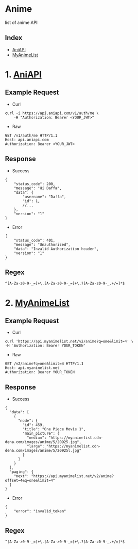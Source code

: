 # Anime
list of anime API

## Index
* [AniAPI](#1-aniapi)
* [MyAnimeList](#2-myanimelist)

# 1. [AniAPI](https://aniapi.com/docs/authentication)

## __Example Request__
* Curl
```
curl -i https://api.aniapi.com/v1/auth/me \
    -H "Authorization: Bearer <YOUR_JWT>"
```

* Raw
```
GET /v1/auth/me HTTP/1.1
Host: api.aniapi.com
Authorization: Bearer <YOUR_JWT>
```

## __Response__
* Success
```
{
    "status_code": 200,
    "message": "Hi Daffa",
    "data": {
        "username": "Daffa",
        "id": 1,
        //...
    },
    "version": "1"
}
```
* Error
```
{
    "status_code": 401,
    "message": "Unauthorized",
    "data": "Invalid Authorization header",
    "version": "1"
}
```

## __Regex__
```
^[A-Za-z0-9-_=]+\.[A-Za-z0-9-_=]+\.?[A-Za-z0-9-_.+/=]*$
```

# 2. [MyAnimeList](https://myanimelist.net/apiconfig/references/api/v2)

## __Example Request__
* Curl
```
curl 'https://api.myanimelist.net/v2/anime?q=one&limit=4' \
-H 'Authorization: Bearer YOUR_TOKEN'
```

* Raw
```
GET /v2/anime?q=one&limit=4 HTTP/1.1
Host: api.myanimelist.net
Authorization: Bearer YOUR_TOKEN
```

## __Response__
* Success
```
{
  "data": [
    {
      "node": {
        "id": 459,
        "title": "One Piece Movie 1",
        "main_picture": {
          "medium": "https://myanimelist.cdn-dena.com/images/anime/5/20925.jpg",
          "large": "https://myanimelist.cdn-dena.com/images/anime/5/20925l.jpg"
        }
      }
    }
  ],
  "paging": {
    "next": "https://api.myanimelist.net/v2/anime?offset=4&q=one&limit=4"
  }
}
```
* Error
```
{
    "error": "invalid_token"
}
```

## __Regex__
```
^[A-Za-z0-9-_=]+\.[A-Za-z0-9-_=]+\.?[A-Za-z0-9-_.+/=]*$
```